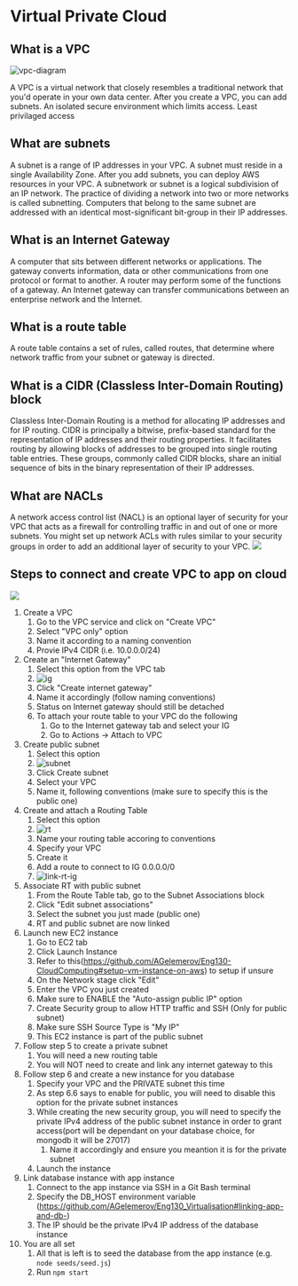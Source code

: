 # Virtual Private Cloud

## What is a VPC
![vpc-diagram](images/vpc-diagram.png)

A VPC is a virtual network that closely resembles a traditional network that you'd operate in your own data center. After you create a VPC, you can add subnets.
An isolated secure environment which limits access. Least privilaged access

## What are subnets
A subnet is a range of IP addresses in your VPC. A subnet must reside in a single Availability Zone. After you add subnets, you can deploy AWS resources in your VPC.
A subnetwork or subnet is a logical subdivision of an IP network. The practice of dividing a network into two or more networks is called subnetting.
Computers that belong to the same subnet are addressed with an identical most-significant bit-group in their IP addresses. 

## What is an Internet Gateway
A computer that sits between different networks or applications. The gateway converts information, data or other communications from one protocol or format to another. A router may perform some of the functions of a gateway. An Internet gateway can transfer communications between an enterprise network and the Internet.

## What is a route table
A route table contains a set of rules, called routes, that determine where network traffic from your subnet or gateway is directed.

## What is a CIDR (Classless Inter-Domain Routing) block
Classless Inter-Domain Routing is a method for allocating IP addresses and for IP routing.
CIDR is principally a bitwise, prefix-based standard for the representation of IP addresses and their routing properties. It facilitates routing by allowing blocks of addresses to be grouped into single routing table entries. These groups, commonly called CIDR blocks, share an initial sequence of bits in the binary representation of their IP addresses.

## What are NACLs
A network access control list (NACL) is an optional layer of security for your VPC that acts as a firewall for controlling traffic in and out of one or more subnets. You might set up network ACLs with rules similar to your security groups in order to add an additional layer of security to your VPC.
![](images/sg_vs_nacls.png)

<!-- VIDEO OF THIS -->
## Steps to connect and create VPC to app on cloud
![](images/steps.png)

1. Create a VPC
   1. Go to the VPC service and click on "Create VPC"
   2. Select "VPC only" option
   3. Name it according to a naming convention
   4. Provie IPv4 CIDR (i.e. 10.0.0.0/24)
2. Create an "Internet Gateway"
   1. Select this option from the VPC tab
   2. ![ig](images/ig-pic.png)
   3.  Click "Create internet gateway"
   4.  Name it accordingly (follow naming conventions) 
   5.  Status on Internet gateway should still be detached
   6.  To attach your route table to your VPC do the following
       1.  Go to the Internet gateway tab and select your IG
       2.  Go to Actions -> Attach to VPC
3.  Create public subnet
    1. Select this option  
    2. ![subnet](images/subnet-pic.png)
    3. Click Create subnet
    4. Select your VPC
    5. Name it, following conventions (make sure to specify this is the public one)
4.  Create and attach a Routing Table
    1.  Select this option
    2.  ![rt](images/rt-pic.png)
    3.  Name your routing table accoring to conventions
    4.  Specify your VPC
    5.  Create it
    6.  Add a route to connect to IG 0.0.0.0/0
    7.  ![link-rt-ig](images/link-rt-ig.png)
5.  Associate RT with public subnet
    1.  From the Route Table tab, go to the Subnet Associations block
    2.  Click "Edit subnet associations"
    3.  Select the subnet you just made (public one)
    4.  RT and public subnet are now linked
6.  Launch new EC2 instance
    1.  Go to EC2 tab
    2.  Click Launch Instance
    3.  Refer to this(https://github.com/AGelemerov/Eng130-CloudComputing#setup-vm-instance-on-aws) to setup if unsure
    4.  On the Network stage click "Edit"
    5.  Enter the VPC you just created
    6.  Make sure to ENABLE the "Auto-assign public IP" option
    7.  Create Security group to allow HTTP traffic and SSH (Only for public subnet)
    8.  Make sure SSH Source Type is "My IP"
    9.  This EC2 instance is part of the public subnet
7.  Follow step 5 to create a private subnet
    1.  You will need a new routing table
    2.  You will NOT need to create and link any internet gateway to this
8.  Follow step 6 and create a new instance for you database
    1.  Specify your VPC and the PRIVATE subnet this time
    2.  As step 6.6 says to enable for public, you will need to disable this option for the private subnet instances
    3.  While creating the new security group, you will need to specify the private IPv4 address of the public subnet instance in order to grant access(port will be dependant on your database choice, for mongodb it will be 27017)
        1.  Name it accordingly and ensure you meantion it is for the private subnet
    4.  Launch the instance
9.  Link database instance with app instance
    1.  Connect to the app instance via SSH in a Git Bash terminal
    2.  Specify the DB_HOST environment variable (https://github.com/AGelemerov/Eng130_Virtualisation#linking-app-and-db-)
    3.  The IP should be the private IPv4 IP address of the database instance
10. You are all set
    1.  All that is left is to seed the database from the app instance (e.g. `node seeds/seed.js`)
    2.  Run `npm start`

<!-- VIDEO OF THIS -->